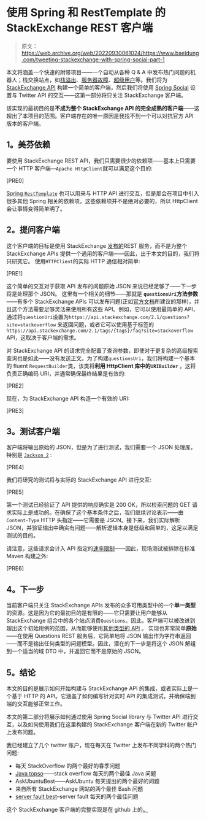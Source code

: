 # 使用 Spring 和 RestTemplate 的 StackExchange REST 客户端

> 原文：<https://web.archive.org/web/20220930061024/https://www.baeldung.com/tweeting-stackexchange-with-spring-social-part-1>

本文将涵盖一个快速的附带项目——一个自动从各种 Q & A 中发布热门问题的机器人；栈交换站点，如[栈溢出](https://web.archive.org/web/20221208143845/https://stackoverflow.com/ "Stackoverflow")、[服务器故障](https://web.archive.org/web/20221208143845/https://serverfault.com/ "Serverfault")、[超级用户](https://web.archive.org/web/20221208143845/https://superuser.com/ "Superuser")等。我们将为 [StackExchange API](https://web.archive.org/web/20221208143845/https://api.stackexchange.com/docs "Stackexchange API") 构建一个简单的客户端，然后我们将使用 [Spring Social](https://web.archive.org/web/20221208143845/https://spring.io/projects/spring-social "Spring Social") 设置与 Twitter API 的交互——这第一部分将只关注 StackExchange 客户端。

该实现的最初目的是**不成为整个 StackExchange API 的完全成熟的客户端**——这超出了本项目的范围。客户端存在的唯一原因是我找不到一个可以对抗官方 API 版本的客户端。

## **1。美芬依赖**

要使用 StackExchange REST API，我们只需要很少的依赖项——基本上只需要一个 HTTP 客户端—`Apache HttpClient`就可以满足这个目的:

[PRE0]

[Spring `RestTemplate`](/web/20221208143845/https://www.baeldung.com/how-to-use-resttemplate-with-basic-authentication-in-spring#resttemplate "RestTemplate Tutorial") 也可以用来与 HTTP API 进行交互，但是那会在项目中引入很多其他 Spring 相关的依赖项，这些依赖项并不是绝对必要的，所以 HttpClient 会让事情变得简单明了。

## **2。提问客户端**

这个客户端的目标是使用 StackExchange [发布的](https://web.archive.org/web/20221208143845/https://api.stackexchange.com/docs/types/question "Questions StackExchange API")REST 服务，而不是为整个 StackExchange APIs 提供一个通用的客户端——因此，出于本文的目的，我们将只研究它。
使用`HTTPClient`的实际 HTTP 通信相对简单:

[PRE1]

这个简单的交互对于获取 API 发布的问题原始 JSON 来说已经足够了——下一步将是处理那个 JSON。
这里有一个相关的细节——那就是 **`questionsUri`方法参数**——有多个 StackExchange APIs 可以发布问题(正如[官方文档](https://web.archive.org/web/20221208143845/https://api.stackexchange.com/docs/types/question "StackExchange Questions API docs")所建议的那样)，并且这个方法需要足够灵活来使用所有这些 API。例如，它可以使用最简单的 API，通过将`questionUri`设置为`https://api.stackexchange.com/2.1/questions?site=stackoverflow` 来返回问题，或者它可以使用基于标签的`https://api.stackexchange.com/2.1/tags/{tags}/faq?site=stackoverflow` API，这取决于客户端的需求。

对 StackExchange API 的请求完全配置了查询参数，即使对于更复杂的高级搜索查询也是如此——没有发送正文。为了构建`questionsUri`，我们将构建一个基本的 fluent `RequestBuilder`类，该类将**利用 HttpClient 库中的`URIBuilder`** 。这将负责正确编码 URI，并通常确保最终结果是有效的:

[PRE2]

现在，为 StackExchange API 构造一个有效的 URI:

[PRE3]

## **3。测试客户端**

客户端将输出原始的 JSON，但是为了进行测试，我们需要一个 JSON 处理库，特别是 [`Jackson 2`](https://web.archive.org/web/20221208143845/https://github.com/FasterXML/jackson "Jackson 2") :

[PRE4]

我们将研究的测试将与实际的 StackExchange API 进行交互:

[PRE5]

第一个测试已经验证了 API 提供的响应确实是 200 OK，所以检索问题的 GET 请求实际上是成功的。在确保了这个基本条件之后，我们继续讨论表示——由`Content-Type` HTTP 头指定——它需要是 JSON。接下来，我们实际解析 JSON，并验证输出中确实有问题——解析逻辑本身是低级和简单的，这足以满足测试的目的。

请注意，这些请求会计入 API 指定的[速率限制](https://web.archive.org/web/20221208143845/https://api.stackexchange.com/docs/throttle "StackExchange Rate Limits")——因此，现场测试被排除在标准 Maven 构建之外:

[PRE6]

## **4。下一步**

当前客户端只关注 StackExchange APIs 发布的众多可用类型中的一个**单一类型**的资源。这是因为它的最初目的是有限的——它只需要让用户能够从 StackExchange 组合中的各个站点消费`Questions`。因此，客户端可以被改进到超出这个初始用例的范围，从而能够使用[其他类型的 API](https://web.archive.org/web/20221208143845/https://api.stackexchange.com/docs?tab=type#docs "Resource Types of the StackExchange API") 。
实现也非常简单**原始**——在使用 Questions REST 服务后，它简单地将 JSON 输出作为字符串返回——而不是输出任何类型的问题模型。因此，潜在的下一步是将这个 JSON 解组到一个适当的域 DTO 中，并返回它而不是原始的 JSON。

## **5。结论**

本文的目的是展示如何开始构建与 StackExchange API 的集成，或者实际上是一个基于 HTTP 的 API。它涵盖了如何编写针对实时 API 的集成测试，并确保端到端的交互能够正常工作。

本文的第二部分将展示如何通过使用 Spring Social library 与 Twitter API 进行交互，以及如何使用我们在这里构建的 StackExchange 客户端在新的 Twitter 帐户上发布问题。

我已经建立了几个 twitter 账户，现在每天在 Twitter 上发布不同学科的两个热门问题:

*   每天 StackOverflow 的两个最好的春季问题
*   [Java topso](https://web.archive.org/web/20221208143845/https://twitter.com/JavaTopSO "JavaTopSO twitter account")——stack overflow 每天的两个最佳 Java 问题
*   AskUbuntuBest——AskUbuntu 每天提出的两个最好的问题
*   来自所有 StackExchange 网站的两个最佳 Bash 问题
*   [server fault best](https://web.archive.org/web/20221208143845/https://twitter.com/ServerFaultBest "ServerFaultBest twitter account")–server fault 每天的两个最佳问题

这个 StackExchange 客户端的完整实现是在 github 上的[。](https://web.archive.org/web/20221208143845/https://github.com/eugenp/java-stackexchange#readme "StackExchange Client on Github")